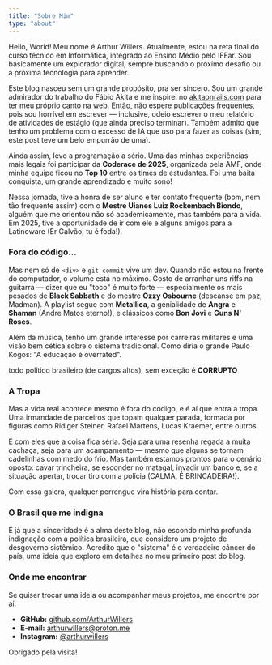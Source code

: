 ```yaml
---
title: "Sobre Mim"
type: "about"
---
```


Hello, World! Meu nome é Arthur Willers. Atualmente, estou na reta final do curso técnico em Informática, integrado ao Ensino Médio pelo IFFar. Sou basicamente um explorador digital, sempre buscando o próximo desafio ou a próxima tecnologia para aprender.

Este blog nasceu sem um grande propósito, pra ser sincero. Sou um grande admirador do trabalho do Fábio Akita e me inspirei no [akitaonrails.com](https://akitaonrails.com) para ter meu próprio canto na web. Então, não espere publicações frequentes, pois sou horrível em escrever — inclusive, odeio escrever o meu relatório de atividades de estágio (que ainda preciso terminar). Também admito que tenho um problema com o excesso de IA que uso para fazer as coisas (sim, este post teve um belo empurrão de uma).

Ainda assim, levo a programação a sério. Uma das minhas experiências mais legais foi participar da **Coderace de 2025**, organizada pela AMF, onde minha equipe ficou no **Top 10** entre os times de estudantes. Foi uma baita conquista, um grande aprendizado e muito sono!

Nessa jornada, tive a honra de ser aluno e ter contato frequente (bom, nem tão frequente assim) com o **Mestre Uianes Luiz Rockembach Biondo**, alguém que me orientou não só academicamente, mas também para a vida. Em 2025, tive a oportunidade de ir com ele e alguns amigos para a Latinoware (Er Galvão, tu é foda!).

### Fora do código...

Mas nem só de `<div>` e `git commit` vive um dev. Quando não estou na frente do computador, o volume está no máximo. Gosto de arranhar uns riffs na guitarra — dizer que eu "toco" é muito forte — especialmente os mais pesados de **Black Sabbath** e do mestre **Ozzy Osbourne** (descanse em paz, Madman). A playlist segue com **Metallica**, a genialidade de **Angra** e **Shaman** (Andre Matos eterno!), e clássicos como **Bon Jovi** e **Guns N' Roses**.

Além da música, tenho um grande interesse por carreiras militares e uma visão bem cética sobre o sistema tradicional. Como diria o grande Paulo Kogos: "A educação é overrated".

todo político brasileiro (de cargos altos), sem exceção é **CORRUPTO**

### A Tropa

Mas a vida real acontece mesmo é fora do código, e é aí que entra a tropa. Uma irmandade de parceiros que topam qualquer parada, formada por figuras como Ridiger Steiner, Rafael Martens, Lucas Kraemer, entre outros.

É com eles que a coisa fica séria. Seja para uma resenha regada a muita cachaça, seja para um acampamento — mesmo que alguns se tornam cadelinhas com medo do frio. Mas também estamos prontos para o cenário oposto: cavar trincheira, se esconder no matagal, invadir um banco e, se a situação apertar, trocar tiro com a polícia (CALMA, É BRINCADEIRA!).

Com essa galera, qualquer perrengue vira história para contar.

### O Brasil que me indigna


E já que a sinceridade é a alma deste blog, não escondo minha profunda indignação com a política brasileira, que considero um projeto de desgoverno sistêmico. Acredito que o "sistema" é o verdadeiro câncer do país, uma ideia que exploro em detalhes no meu primeiro post do blog.

### Onde me encontrar

Se quiser trocar uma ideia ou acompanhar meus projetos, me encontre por aí:

* **GitHub:** [github.com/ArthurWillers](https://github.com/ArthurWillers)
* **E-mail:** [arthurwillers@proton.me](mailto:arthurwillers@proton.me)
* **Instagram:** [@arthurwillers](https://www.instagram.com/arthurwillers)

Obrigado pela visita!